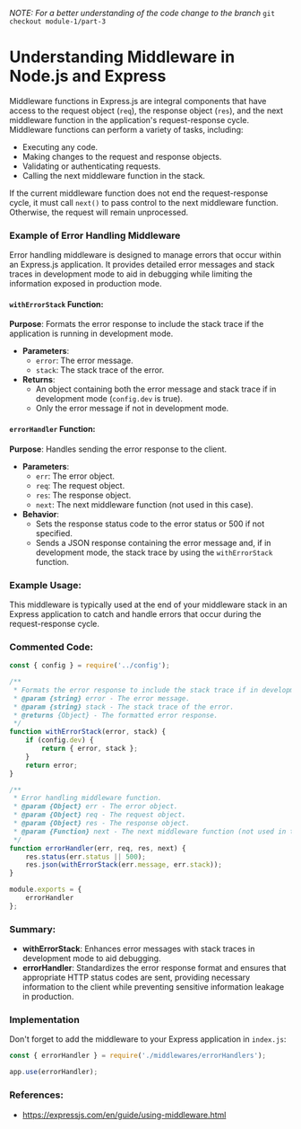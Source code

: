 _NOTE: For a better understanding of the code change to the branch_ `git checkout module-1/part-3`

# Understanding Middleware in Node.js and Express

Middleware functions in Express.js are integral components that have access to the request object (`req`), the response object (`res`), and the next middleware function in the application's request-response cycle. Middleware functions can perform a variety of tasks, including:

- Executing any code.
- Making changes to the request and response objects.
- Validating or authenticating requests.
- Calling the next middleware function in the stack.

If the current middleware function does not end the request-response cycle, it must call `next()` to pass control to the next middleware function. Otherwise, the request will remain unprocessed.

### Example of Error Handling Middleware

Error handling middleware is designed to manage errors that occur within an Express.js application. It provides detailed error messages and stack traces in development mode to aid in debugging while limiting the information exposed in production mode.

#### `withErrorStack` Function:

**Purpose**: Formats the error response to include the stack trace if the application is running in development mode.

- **Parameters**:
  - `error`: The error message.
  - `stack`: The stack trace of the error.
- **Returns**:
  - An object containing both the error message and stack trace if in development mode (`config.dev` is true).
  - Only the error message if not in development mode.

#### `errorHandler` Function:

**Purpose**: Handles sending the error response to the client.

- **Parameters**:
  - `err`: The error object.
  - `req`: The request object.
  - `res`: The response object.
  - `next`: The next middleware function (not used in this case).
- **Behavior**:
  - Sets the response status code to the error status or 500 if not specified.
  - Sends a JSON response containing the error message and, if in development mode, the stack trace by using the `withErrorStack` function.

### Example Usage:

This middleware is typically used at the end of your middleware stack in an Express application to catch and handle errors that occur during the request-response cycle.

### Commented Code:

```javascript
const { config } = require('../config');

/**
 * Formats the error response to include the stack trace if in development mode.
 * @param {string} error - The error message.
 * @param {string} stack - The stack trace of the error.
 * @returns {Object} - The formatted error response.
 */
function withErrorStack(error, stack) {
    if (config.dev) {
        return { error, stack };
    }
    return error;
}

/**
 * Error handling middleware function.
 * @param {Object} err - The error object.
 * @param {Object} req - The request object.
 * @param {Object} res - The response object.
 * @param {Function} next - The next middleware function (not used in this case).
 */
function errorHandler(err, req, res, next) {
    res.status(err.status || 500);
    res.json(withErrorStack(err.message, err.stack));
}

module.exports = {
    errorHandler
};
```

### Summary:

- **withErrorStack**: Enhances error messages with stack traces in development mode to aid debugging.
- **errorHandler**: Standardizes the error response format and ensures that appropriate HTTP status codes are sent, providing necessary information to the client while preventing sensitive information leakage in production.

### Implementation

Don't forget to add the middleware to your Express application in `index.js`:

```javascript
const { errorHandler } = require('./middlewares/errorHandlers');

app.use(errorHandler);
```

### References:

- https://expressjs.com/en/guide/using-middleware.html